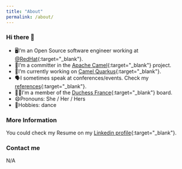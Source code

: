 ```yaml
---
title: "About"
permalink: /about/
---
```


### Hi there 👋

- 🖥I’m an Open Source software engineer working at [@RedHat](https://www.redhat.com/){:target="_blank"}.
- 🐪I’m a committer in the [Apache Camel](https://camel.apache.org/){:target="_blank"} project.
- 🔭I’m currently working on [Camel Quarkus](https://camel.apache.org/camel-quarkus){:target="_blank"}.
- 🗣I sometimes speak at conferences/events. Check my [references](https://github.com/zbendhiba/conference-talks){:target="_blank"}.
- 👯‍♀I'm a member of the [Duchess France](https://www.duchess-france.org/){:target="_blank"} board.
- 😄Pronouns: She / Her / Hers
- 💃Hobbies: dance

### More Information

You could check my Resume on my [Linkedin profile](https://www.linkedin.com/in/zbendhiba/){:target="_blank"}.

### Contact me 

N/A
